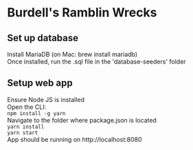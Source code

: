 # Burdell's Ramblin Wrecks  

## Set up database 
Install MariaDB (on Mac: brew install mariadb)  
Once installed, run the .sql file in the 'database-seeders' folder

## Setup web app
Ensure Node JS is installed  
Open the CLI:  
```npm install -g yarn```  
Navigate to the folder where package.json is located  
```yarn install```  
```yarn start```  
App should be running on http://localhost:8080


